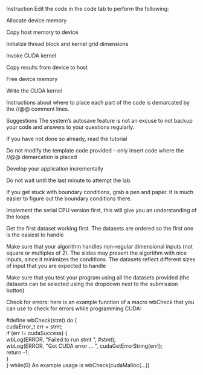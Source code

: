 Instruction
Edit the code in the code tab to perform the following:

Allocate device memory

Copy host memory to device

Initialize thread block and kernel grid dimensions

Invoke CUDA kernel

Copy results from device to host

Free device memory

Write the CUDA kernel

Instructions about where to place each part of the code is demarcated by the //@@ comment lines.

Suggestions
The system’s autosave feature is not an excuse to not backup your code and answers to your questions regularly.

If you have not done so already, read the tutorial

Do not modify the template code provided – only insert code where the //@@ demarcation is placed

Develop your application incrementally

Do not wait until the last minute to attempt the lab.

If you get stuck with boundary conditions, grab a pen and paper. It is much easier to figure out the boundary conditions there.

Implement the serial CPU version first, this will give you an understanding of the loops

Get the first dataset working first. The datasets are ordered so the first one is the easiest to handle

Make sure that your algorithm handles non-regular dimensional inputs (not square or multiples of 2). The slides may present the algorithm with nice inputs, since it minimizes the conditions. The datasets reflect different sizes of input that you are expected to handle

Make sure that you test your program using all the datasets provided (the datasets can be selected using the dropdown next to the submission button)

Check for errors: here is an example function of a macro wbCheck that you can use to check for errors while programming CUDA:

#define wbCheck(stmt) do {                                                    \
        cudaError_t err = stmt;                                               \
        if (err != cudaSuccess) {                                             \
            wbLog(ERROR, "Failed to run stmt ", #stmt);                       \
            wbLog(ERROR, "Got CUDA error ...  ", cudaGetErrorString(err));    \
            return -1;                                                        \
        }                                                                     \
    } while(0)
An example usage is wbCheck(cudaMalloc(...))
